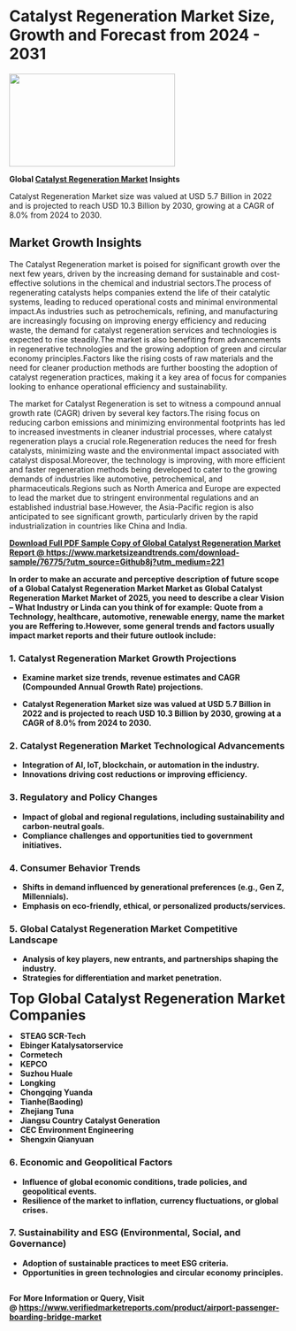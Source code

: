 <H1>Catalyst Regeneration Market Size, Growth and Forecast from 2024 - 2031</H1><img class="aligncenter size-medium wp-image-584254" src="https://thirdeyenews.in/wp-content/uploads/2024/09/Global-Market-Research-300x168.jpeg" alt="" width="300" height="168" /><p><strong>Global&nbsp;<a href="https://www.marketsizeandtrends.com/download-sample/76775/?utm_source=Github8j?utm_medium=221">Catalyst Regeneration Market</a> Insights</strong></p><p>Catalyst Regeneration Market size was valued at USD 5.7 Billion in 2022 and is projected to reach USD 10.3 Billion by 2030, growing at a CAGR of 8.0% from 2024 to 2030.</p><p><h2>Market Growth Insights</h2> <p>The Catalyst Regeneration market is poised for significant growth over the next few years, driven by the increasing demand for sustainable and cost-effective solutions in the chemical and industrial sectors.The process of regenerating catalysts helps companies extend the life of their catalytic systems, leading to reduced operational costs and minimal environmental impact.As industries such as petrochemicals, refining, and manufacturing are increasingly focusing on improving energy efficiency and reducing waste, the demand for catalyst regeneration services and technologies is expected to rise steadily.The market is also benefiting from advancements in regenerative technologies and the growing adoption of green and circular economy principles.Factors like the rising costs of raw materials and the need for cleaner production methods are further boosting the adoption of catalyst regeneration practices, making it a key area of focus for companies looking to enhance operational efficiency and sustainability.</p> <p><strong><a href="#"></a></strong></p> <p>The market for Catalyst Regeneration is set to witness a compound annual growth rate (CAGR) driven by several key factors.The rising focus on reducing carbon emissions and minimizing environmental footprints has led to increased investments in cleaner industrial processes, where catalyst regeneration plays a crucial role.Regeneration reduces the need for fresh catalysts, minimizing waste and the environmental impact associated with catalyst disposal.Moreover, the technology is improving, with more efficient and faster regeneration methods being developed to cater to the growing demands of industries like automotive, petrochemical, and pharmaceuticals.Regions such as North America and Europe are expected to lead the market due to stringent environmental regulations and an established industrial base.However, the Asia-Pacific region is also anticipated to see significant growth, particularly driven by the rapid industrialization in countries like China and India.</p> <p><strong><a href="#"></p><p><span class=""><strong>Download Full PDF Sample Copy of Global Catalyst Regeneration Market Report</strong> @ <a href="https://www.marketsizeandtrends.com/download-sample/76775/?utm_source=Github8j?utm_medium=221" target="_blank">https://www.marketsizeandtrends.com/download-sample/76775/?utm_source=Github8j?utm_medium=221</a></span></p><p>In order to make an accurate and perceptive description of future scope of a Global&nbsp;Catalyst Regeneration Market Market as Global&nbsp;Catalyst Regeneration Market Market of 2025, you need to describe a clear Vision &ndash; What Industry or Linda can you think of for example: Quote from a Technology, healthcare, automotive, renewable energy, name the market you are Reffering to.However, some general trends and factors usually impact market reports and their future outlook include:</p><h3>1.&nbsp;<strong>Catalyst Regeneration Market Growth Projections</strong></h3><ul><li>Examine market size trends, revenue estimates and CAGR (Compounded Annual Growth Rate) projections.</li><li><p>Catalyst Regeneration Market size was valued at USD 5.7 Billion in 2022 and is projected to reach USD 10.3 Billion by 2030, growing at a CAGR of 8.0% from 2024 to 2030.</p></li></ul><h3>2.&nbsp;<strong>Catalyst Regeneration Market Technological Advancements</strong></h3><ul><li>Integration of AI, IoT, blockchain, or automation in the industry.</li><li>Innovations driving cost reductions or improving efficiency.</li></ul><h3>3.&nbsp;<strong>Regulatory and Policy Changes</strong></h3><ul><li>Impact of global and regional regulations, including sustainability and carbon-neutral goals.</li><li>Compliance challenges and opportunities tied to government initiatives.</li></ul><h3>4.&nbsp;<strong>Consumer Behavior Trends</strong></h3><ul><li>Shifts in demand influenced by generational preferences (e.g., Gen Z, Millennials).</li><li>Emphasis on eco-friendly, ethical, or personalized products/services.</li></ul><h3>5.&nbsp;<strong>Global Catalyst Regeneration Market Competitive Landscape</strong></h3><ul><li>Analysis of key players, new entrants, and partnerships shaping the industry.</li><li>Strategies for differentiation and market penetration.</li></ul><p data-pm-slice="1 1 []"><span style="color: inherit; font-family: inherit; font-size: 25px;">Top Global Catalyst Regeneration Market Companies</span></p><div class="" data-test-id=""><p><li>STEAG SCR-Tech</li><li> Ebinger Katalysatorservice</li><li> Cormetech</li><li> KEPCO</li><li> Suzhou Huale</li><li> Longking</li><li> Chongqing Yuanda</li><li> Tianhe(Baoding)</li><li> Zhejiang Tuna</li><li> Jiangsu Country Catalyst Generation</li><li> CEC Environment Engineering</li><li> Shengxin Qianyuan</li></p></div><h3>6.&nbsp;<strong>Economic and Geopolitical Factors</strong></h3><ul><li>Influence of global economic conditions, trade policies, and geopolitical events.</li><li>Resilience of the market to inflation, currency fluctuations, or global crises.</li></ul><h3>7.&nbsp;<strong>Sustainability and ESG (Environmental, Social, and Governance)</strong></h3><ul><li>Adoption of sustainable practices to meet ESG criteria.</li><li>Opportunities in green technologies and circular economy principles.</li></ul><h2><strong style="font-size: 14px;">For More Information or Query, Visit @&nbsp;</strong><a style="background-color: #ffffff; font-size: 14px;" href="https://www.marketsizeandtrends.com/report/catalyst-regeneration-market/" target="_blank">https://www.verifiedmarketreports.com/product/airport-passenger-boarding-bridge-market</a></h2>